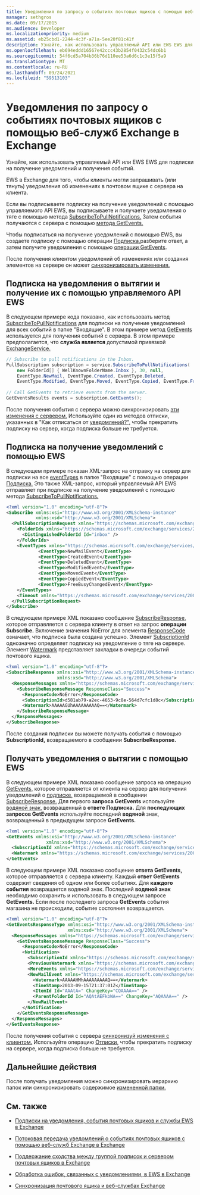 ```yaml
---
title: Уведомления по запросу о событиях почтовых ящиков с помощью веб-служб Exchange в Exchange
manager: sethgros
ms.date: 09/17/2015
ms.audience: Developer
ms.localizationpriority: medium
ms.assetid: eb25cbd1-2244-4c3f-a71a-5ee20f81c41f
description: Узнайте, как использовать управляемый API или EWS EWS для подписки на получение уведомлений и получения событий.
ms.openlocfilehash: eb694eddd16567e42ccc43b2854f0432c54dc6b1
ms.sourcegitcommit: 54f6cd5a704b36b76d110ee53a6d6c1c3e15f5a9
ms.translationtype: MT
ms.contentlocale: ru-RU
ms.lasthandoff: 09/24/2021
ms.locfileid: "59513103"
---
```

# <a name="pull-notifications-about-mailbox-events-by-using-ews-in-exchange"></a>Уведомления по запросу о событиях почтовых ящиков с помощью веб-служб Exchange в Exchange

Узнайте, как использовать управляемый API или EWS EWS для подписки на получение уведомлений и получения событий.
  
EWS в Exchange для того, чтобы клиенты могли запрашивать (или тянуть) уведомления об изменениях в почтовом ящике с сервера на клиента.
  
Если вы подписываете подписку на получение уведомлений с помощью управляемого API EWS, вы подписываете и получаете уведомления о тяге с помощью метода [SubscribeToPullNotifications.](https://msdn.microsoft.com/library/microsoft.exchange.webservices.data.exchangeservice.subscribetopullnotifications%28v=exchg.80%29.aspx) [](how-to-pull-notifications-about-mailbox-events-by-using-ews-in-exchange.md#bk_cepullewsma) Затем события получаются с сервера с помощью [метода GetEvents.](https://msdn.microsoft.com/library/microsoft.exchange.webservices.data.pullsubscription.getevents%28v=exchg.80%29.aspx) 
  
Чтобы подписаться на получение уведомлений [](how-to-pull-notifications-about-mailbox-events-by-using-ews-in-exchange.md#bk_cepullews) с помощью EWS, вы создаете подписку [](how-to-pull-notifications-about-mailbox-events-by-using-ews-in-exchange.md#bk_getpull) с помощью операции [Подписка,](https://msdn.microsoft.com/library/f17c3d08-c79e-41f1-ba31-6e41e7aafd87%28Office.15%29.aspx)разберите ответ, а затем получите уведомления с помощью [операции GetEvents](https://msdn.microsoft.com/library/f268efe5-9a1a-41a2-b6a6-51fcde7720a1%28Office.15%29.aspx).
  
После получения клиентом уведомлений об изменениях или создания элементов на сервере он может [синхронизировать изменения.](how-to-pull-notifications-about-mailbox-events-by-using-ews-in-exchange.md#bk_nextsteps)
  
## <a name="subscribe-to-and-get-pull-notifications-by-using-the-ews-managed-api"></a>Подписка на уведомления о вытягии и получение их с помощью управляемого API EWS
<a name="bk_cepullewsma"> </a>

В следующем примере кода показано, как использовать метод [SubscribeToPullNotifications](https://msdn.microsoft.com/library/microsoft.exchange.webservices.data.exchangeservice.subscribetopullnotifications%28v=exchg.80%29.aspx) для подписки на получение уведомлений для всех событий в папке "Входящие". В этом примере метод [GetEvents](https://msdn.microsoft.com/library/microsoft.exchange.webservices.data.pullsubscription.getevents%28v=exchg.80%29.aspx) используется для получения событий с сервера. В этом примере предполагается, что **служба является** допустимой привязкой [ExchangeService.](https://msdn.microsoft.com/library/microsoft.exchange.webservices.data.exchangeservice%28v=exchg.80%29.aspx) 
  
```cs
// Subscribe to pull notifications in the Inbox.
PullSubscription subscription = service.SubscribeToPullNotifications( 
    new FolderId[] { WellKnownFolderName.Inbox }, 30, null, 
    EventType.NewMail, EventType.Created, EventType.Deleted,
    EventType.Modified, EventType.Moved, EventType.Copied, EventType.FreeBusyChanged); 
 
// Call GetEvents to retrieve events from the server. 
GetEventsResults events = subscription.GetEvents(); 
```

После получения события с сервера можно синхронизировать [эти изменения с сервером.](how-to-pull-notifications-about-mailbox-events-by-using-ews-in-exchange.md#bk_nextsteps) Используйте один из методов отписки, указанных в "Как отписаться от [уведомлений?",](notification-subscriptions-mailbox-events-and-ews-in-exchange.md#bk_notifunsubscribe) чтобы прекратить подписку на сервер, когда подписка больше не требуется. 
  
## <a name="subscribe-to-pull-notifications-by-using-ews"></a>Подписка на получение уведомлений с помощью EWS
<a name="bk_cepullews"> </a>

В следующем примере показан XML-запрос на отправку на сервер для подписки на все [eventTypes](https://msdn.microsoft.com/library/29ded9e5-f191-4aa3-bc3e-500de2fc8818%28Office.15%29.aspx) в папке "Входящие" с помощью операции [Подписка.](https://msdn.microsoft.com/library/f17c3d08-c79e-41f1-ba31-6e41e7aafd87%28Office.15%29.aspx) Это также XML-запрос, который управляемый API EWS отправляет при подписке на получение уведомлений с помощью метода [SubscribeToPullNotifications.](https://msdn.microsoft.com/library/microsoft.exchange.webservices.data.exchangeservice.subscribetopullnotifications%28v=exchg.80%29.aspx) 
  
```XML
<?xml version="1.0" encoding="utf-8"?>
<Subscribe xmlns:xsi="http://www.w3.org/2001/XMLSchema-instance" 
           xmlns:xsd="http://www.w3.org/2001/XMLSchema">
  <PullSubscriptionRequest xmlns="https://schemas.microsoft.com/exchange/services/2006/messages">
    <FolderIds xmlns="https://schemas.microsoft.com/exchange/services/2006/types">
      <DistinguishedFolderId Id="inbox" />
    </FolderIds>
    <EventTypes xmlns="https://schemas.microsoft.com/exchange/services/2006/types">
            <EventType>NewMailEvent</EventType>
            <EventType>CreatedEvent</EventType>
            <EventType>DeletedEvent</EventType>
            <EventType>ModifiedEvent</EventType>
            <EventType>MovedEvent</EventType>
            <EventType>CopiedEvent</EventType>
            <EventType>FreeBusyChangedEvent</EventType>
    </EventTypes>
    <Timeout xmlns="https://schemas.microsoft.com/exchange/services/2006/types">30</Timeout>
  </PullSubscriptionRequest>
</Subscribe>
```

В следующем примере XML показано сообщение [SubscribeResponse,](https://msdn.microsoft.com/library/fd87e9b7-c231-44fa-9f5b-19ae96cda5cc%28Office.15%29.aspx) которое отправляется с сервера клиенту в ответ на запрос **операции Subscribe.** Включение значения NoError для элемента [ResponseCode](https://msdn.microsoft.com/library/4b84d670-74c9-4d6d-84e7-f0a9f76f0d93%28Office.15%29.aspx) означает, что подписка была создана успешно. Элемент [SubscriptionId](https://msdn.microsoft.com/library/77c0abab-69e8-428e-8c20-22258e4ef71b%28Office.15%29.aspx) однозначно определяет подписку на уведомление о тяге на сервере. Элемент [Watermark](https://msdn.microsoft.com/library/e1545046-94f9-4ac7-af1c-ea81dfb6822c%28Office.15%29.aspx) представляет закладки в очереди событий почтового ящика. 
  
```XML
<?xml version="1.0" encoding="utf-8"?>
<SubscribeResponse xmlns:xsi="http://www.w3.org/2001/XMLSchema-instance" 
                   xmlns:xsd="http://www.w3.org/2001/XMLSchema">
  <ResponseMessages xmlns="https://schemas.microsoft.com/exchange/services/2006/messages">
    <SubscribeResponseMessage ResponseClass="Success">
      <ResponseCode>NoError</ResponseCode>
      <SubscriptionId>d581ab79-a2ec-4653-9c8e-564d7cfc1d8c</SubscriptionId>
      <Watermark>AAAAAGUhAAAAAAAAAQ==</Watermark>
    </SubscribeResponseMessage>
  </ResponseMessages>
</SubscribeResponse>
```

После создания подписки вы можете получать события с помощью **SubscriptionId,** возвращаемого в сообщении **SubscribeResponse.** 
  
## <a name="get-pull-notifications-by-using-ews"></a>Получать уведомления о вытягии с помощью EWS
<a name="bk_getpull"> </a>

В следующем примере XML показано сообщение запроса на операцию [GetEvents,](https://msdn.microsoft.com/library/f268efe5-9a1a-41a2-b6a6-51fcde7720a1%28Office.15%29.aspx) которое отправляется от клиента на сервер для получения уведомлений о [подписке,](https://msdn.microsoft.com/library/77c0abab-69e8-428e-8c20-22258e4ef71b%28Office.15%29.aspx) возвращаемой в сообщении [SubscribeResponse.](https://msdn.microsoft.com/library/fd87e9b7-c231-44fa-9f5b-19ae96cda5cc%28Office.15%29.aspx) Для первого **запроса GetEvents** используйте [водяной знак,](https://msdn.microsoft.com/library/e1545046-94f9-4ac7-af1c-ea81dfb6822c%28Office.15%29.aspx) возвращенный в **ответе Подписка.** Для **последующих запросов GetEvents** используйте последний **водяной** знак, возвращенный в предыдущем запросе **GetEvents.** 
  
```XML
<?xml version="1.0" encoding="utf-8"?>
<GetEvents xmlns:xsi="http://www.w3.org/2001/XMLSchema-instance" 
               xmlns:xsd="http://www.w3.org/2001/XMLSchema">
  <SubscriptionId xmlns="https://schemas.microsoft.com/exchange/services/2006/messages">d581ab79-a2ec-4653-9c8e-564d7cfc1d8c</SubscriptionId>
  <Watermark xmlns="https://schemas.microsoft.com/exchange/services/2006/messages">AAAAAGUhAAAAAAAAAQ==</Watermark>
</GetEvents>
```

В следующем примере XML показано сообщение **ответа GetEvents,** которое отправляется с сервера клиенту. Каждый **ответ GetEvents** содержит сведения об одном или более событиях. Для **каждого события** возвращается водяной знак. Последний **водяной знак** необходимо сохранить и использовать в следующем запросе **GetEvents.** Если после последнего запроса **GetEvents** события магазина не происходили, событие состояния возвращается. 
  
```XML
<?xml version="1.0" encoding="utf-8"?>
<GetEventsResponseType xmlns:xsi="http://www.w3.org/2001/XMLSchema-instance" 
                       xmlns:xsd="http://www.w3.org/2001/XMLSchema">
  <ResponseMessages xmlns="https://schemas.microsoft.com/exchange/services/2006/messages">
    <GetEventsResponseMessage ResponseClass="Success">
      <ResponseCode>NoError</ResponseCode>
      <Notification>
        <SubscriptionId xmlns="https://schemas.microsoft.com/exchange/services/2006/types">d581ab79-a2ec-4653-9c8e-564d7cfc1d8c</SubscriptionId>
        <PreviousWatermark xmlns="https://schemas.microsoft.com/exchange/services/2006/types">AAAAAGUhAAAAAAAAAQ==</PreviousWatermark>
        <MoreEvents xmlns="https://schemas.microsoft.com/exchange/services/2006/types">false</MoreEvents>
        <NewMailEvent xmlns="https://schemas.microsoft.com/exchange/services/2006/types">
          <Watermark>AAAAAHMhAAAAAAAAAQ==</Watermark>
          <TimeStamp>2013-09-15T21:37:01Z</TimeStamp>
          <ItemId Id="AAAtA=" ChangeKey="CQAAAA==" />
          <ParentFolderId Id="AQAtAEFkbWA==" ChangeKey="AQAAAA==" />
        </NewMailEvent>
      </Notification>
    </GetEventsResponseMessage>
  </ResponseMessages>
</GetEventsResponse>
```

После получения события с сервера [синхронизуй изменения с клиентом.](how-to-pull-notifications-about-mailbox-events-by-using-ews-in-exchange.md#bk_nextsteps) Используйте операцию [Отписки,](https://msdn.microsoft.com/library/994a9d2b-1501-4804-90f0-12bd914496ec%28Office.15%29.aspx) чтобы прекратить подписку на сервере, когда подписка больше не требуется. 
  
## <a name="next-steps"></a>Дальнейшие действия
<a name="bk_nextsteps"> </a>

После получать уведомления можно синхронизировать иерархию папок или синхронизировать содержимое [измененной папки.](how-to-synchronize-items-by-using-ews-in-exchange.md) [](how-to-synchronize-folders-by-using-ews-in-exchange.md)
  
## <a name="see-also"></a>См. также


- [Подписки на уведомления, события почтовых ящиков и службы EWS в Exchange](notification-subscriptions-mailbox-events-and-ews-in-exchange.md)
    
- [Потоковая передача уведомлений о событиях почтовых ящиков с помощью веб-служб Exchange в Exchange](how-to-stream-notifications-about-mailbox-events-by-using-ews-in-exchange.md)
    
- [Поддержание сходства между группой подписок и сервером почтовых ящиков в Exchange](how-to-maintain-affinity-between-group-of-subscriptions-and-mailbox-server.md)
    
- [Обработка ошибок, связанных с уведомлениями, в EWS в Exchange](handling-notification-related-errors-in-ews-in-exchange.md)
    
- [Синхронизация почтового ящика и веб-службах Exchange](mailbox-synchronization-and-ews-in-exchange.md)
    

